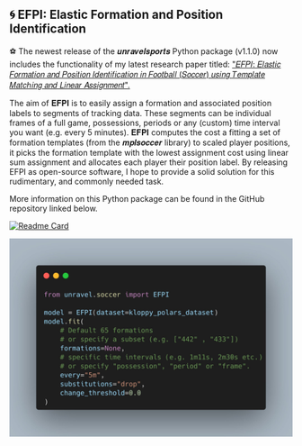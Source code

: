 ## 🌀 EFPI: Elastic Formation and Position Identification

⚽ The newest release of the 𝒖𝒏𝒓𝒂𝒗𝒆𝒍𝒔𝒑𝒐𝒓𝒕𝒔 Python package (v1.1.0) now includes the functionality of my latest research paper titled: ["𝐸𝐹𝑃𝐼: 𝐸𝑙𝑎𝑠𝑡𝑖𝑐 𝐹𝑜𝑟𝑚𝑎𝑡𝑖𝑜𝑛 𝑎𝑛𝑑 𝑃𝑜𝑠𝑖𝑡𝑖𝑜𝑛 𝐼𝑑𝑒𝑛𝑡𝑖𝑓𝑖𝑐𝑎𝑡𝑖𝑜𝑛 𝑖𝑛 𝐹𝑜𝑜𝑡𝑏𝑎𝑙𝑙 (𝑆𝑜𝑐𝑐𝑒𝑟) 𝑢𝑠𝑖𝑛𝑔 𝑇𝑒𝑚𝑝𝑙𝑎𝑡𝑒 𝑀𝑎𝑡𝑐ℎ𝑖𝑛𝑔 𝑎𝑛𝑑 𝐿𝑖𝑛𝑒𝑎𝑟 𝐴𝑠𝑠𝑖𝑔𝑛𝑚𝑒𝑛𝑡".](https://arxiv.org/abs/2506.23843)

The aim of 𝐄𝐅𝐏𝐈 is to easily assign a formation and associated position labels to segments of tracking data. These segments can be individual frames of a full game, possessions, periods or any (custom) time interval you want (e.g. every 5 minutes). 𝐄𝐅𝐏𝐈 computes the cost a fitting a set of formation templates (from the 𝒎𝒑𝒍𝒔𝒐𝒄𝒄𝒆𝒓 library) to scaled player positions, it picks the formation template with the lowest assignment cost using linear sum assignment and allocates each player their position label. By releasing EFPI as open-source software, I hope to provide a solid solution for this rudimentary, and commonly needed task.

More information on this Python package can be found in the GitHub repository linked below.

[![Readme Card](https://github-readme-stats.vercel.app/api/pin/?username=UnravelSports&repo=unravelsports&theme=dracula)](https://github.com/UnravelSports/unravelsports)

![EFPI Example](/imgs/efpi.png)
